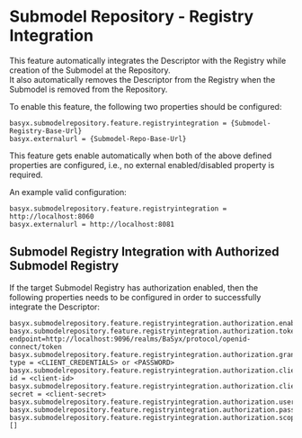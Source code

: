 # Submodel Repository - Registry Integration
This feature automatically integrates the Descriptor with the Registry while creation of the Submodel at the Repository. <br>
It also automatically removes the Descriptor from the Registry when the Submodel is removed from the Repository.

To enable this feature, the following two properties should be configured:

```
basyx.submodelrepository.feature.registryintegration = {Submodel-Registry-Base-Url}
basyx.externalurl = {Submodel-Repo-Base-Url}
```

This feature gets enable automatically when both of the above defined properties are configured, i.e., no external enabled/disabled property is required.

An example valid configuration:

```
basyx.submodelrepository.feature.registryintegration = http://localhost:8060
basyx.externalurl = http://localhost:8081
```

## Submodel Registry Integration with Authorized Submodel Registry

If the target Submodel Registry has authorization enabled, then the following properties needs to be configured in order to successfully integrate the Descriptor:

```
basyx.submodelrepository.feature.registryintegration.authorization.enabled=true
basyx.submodelrepository.feature.registryintegration.authorization.token-endpoint=http://localhost:9096/realms/BaSyx/protocol/openid-connect/token
basyx.submodelrepository.feature.registryintegration.authorization.grant-type = <CLIENT_CREDENTIALS> or <PASSWORD>
basyx.submodelrepository.feature.registryintegration.authorization.client-id = <client-id>
basyx.submodelrepository.feature.registryintegration.authorization.client-secret = <client-secret>
basyx.submodelrepository.feature.registryintegration.authorization.username=test
basyx.submodelrepository.feature.registryintegration.authorization.password=test
basyx.submodelrepository.feature.registryintegration.authorization.scopes=[]
```